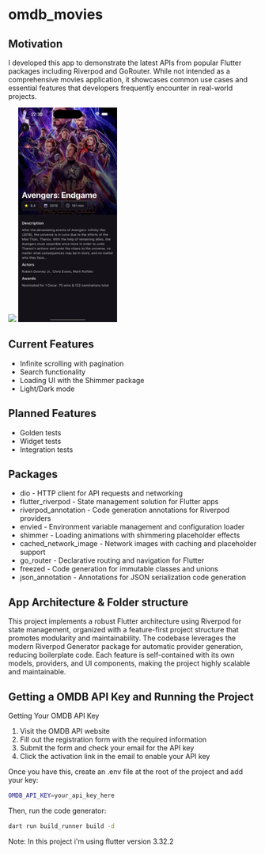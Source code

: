 # omdb_movies

## Motivation

I developed this app to demonstrate the latest APIs from popular Flutter packages including Riverpod and GoRouter. While not intended as a comprehensive movies application, it showcases common use cases and essential features that developers frequently encounter in real-world projects.

<img src="images/movies_screen_iphone.png" width="200"> <img src="images/movie_details_screen_iphone.png" width="200">

## Current Features

* Infinite scrolling with pagination
* Search functionality
* Loading UI with the Shimmer package
* Light/Dark mode

## Planned Features

* Golden tests
* Widget tests
* Integration tests

## Packages

* dio - HTTP client for API requests and networking
* flutter_riverpod - State management solution for Flutter apps
* riverpod_annotation - Code generation annotations for Riverpod providers
* envied - Environment variable management and configuration loader
* shimmer - Loading animations with shimmering placeholder effects
* cached_network_image - Network images with caching and placeholder support
* go_router - Declarative routing and navigation for Flutter
* freezed - Code generation for immutable classes and unions
* json_annotation - Annotations for JSON serialization code generation

## App Architecture & Folder structure

This project implements a robust Flutter architecture using Riverpod for state management, organized with a feature-first project structure that promotes modularity and maintainability. The codebase leverages the modern Riverpod Generator package for automatic provider generation, reducing boilerplate code. Each feature is self-contained with its own models, providers, and UI components, making the project highly scalable and maintainable.

## Getting a OMDB API Key and Running the Project

Getting Your OMDB API Key

1. Visit the OMDB API website
2. Fill out the registration form with the required information
3. Submit the form and check your email for the API key
4. Click the activation link in the email to enable your API key

Once you have this, create an .env file at the root of the project and add your key:

```bash
OMDB_API_KEY=your_api_key_here
```
Then, run the code generator:

```bash
dart run build_runner build -d
```

Note: In this project i'm using flutter version 3.32.2



